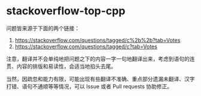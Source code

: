 # stackoverflow-top-cpp

问题皆来源于下面的两个链接：

 1. <https://stackoverflow.com/questions/tagged/c%2b%2b?tab=Votes>
 2. <https://stackoverflow.com/questions/tagged/c?tab=Votes>
 
注意，翻译并不会单纯地把问题之下的内容一字一句地翻译出来，考虑到语句的连贯、内容的排版和易读性，会适当地掐头去尾。

当然，因疏忽和能力有限，可能出现有些翻译不准确、重点部分遗漏未翻译、汉字打错、语句不通顺等等情况，可以 Issue 或者 Pull requests 协助修正。
